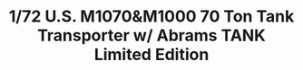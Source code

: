 ---
layout: product
title: "1/72 U.S.  M1070&M1000 70 Ton Tank Transporter  w/ Abrams TANK Limited Edition"
price: "7000" 
desc: "Maketa"
img_path: "/assets/img/TAKO5002X.jpg"
brand: "N/A"
available: false
special_offer: false
new: false
soon: false
cat: "010000"
subcat: "010200"
subsubcat: "0N/A"
sifra: "TAKO5002X"
---